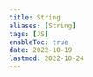 ```yaml
---
title: String
aliases: [String]
tags: [JS]
enableToc: true
date: 2022-10-19
lastmod: 2022-10-24
---
```

